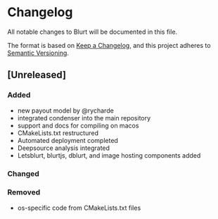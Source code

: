 # Changelog

All notable changes to Blurt will be documented in this file.

The format is based on [Keep a Changelog](https://keepachangelog.com/en/1.0.0/),
and this project adheres to [Semantic Versioning](https://semver.org/spec/v2.0.0.html).

## [Unreleased]

### Added

- new payout model by @rycharde
- integrated condenser into the main repository
- support and docs for compiling on macos
- CMakeLists.txt restructured
- Automated deployment completed
- Deepsource analysis integrated
- Letsblurt, blurtjs, dblurt, and image hosting components added

### Changed

### Removed

- os-specific code from CMakeLists.txt files
